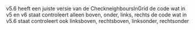 v5.6 heeft een juiste versie van de CheckneighboursInGrid 
de code wat in v5 en v6 staat controleert alleen boven, onder, links, rechts
de code wat in v5.6 staat controleert ook linksboven, rechtsboven, linksonder, rechtsonder
